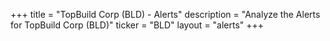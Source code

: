 +++
title = "TopBuild Corp (BLD) - Alerts"
description = "Analyze the Alerts for TopBuild Corp (BLD)"
ticker = "BLD"
layout = "alerts"
+++

